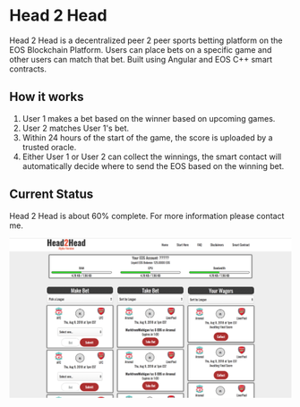 # Head 2 Head

Head 2 Head is a decentralized peer 2 peer sports betting platform on the EOS Blockchain Platform. 
Users can place bets on a specific game and other users can match that bet. 
Built using Angular and EOS C++ smart contracts. 


## How it works
1. User 1 makes a bet based on the winner based on upcoming games.
2. User 2 matches User 1's bet. 
3. Within 24 hours of the start of the game,  the score is uploaded by a trusted oracle.
4. Either User 1 or User 2 can collect the winnings, 
the smart contact will automatically decide where to send the EOS based on the winning bet.


## Current Status
Head 2 Head is about 60% complete. For more information please contact me.

![alt text](./screen-shot.png)

